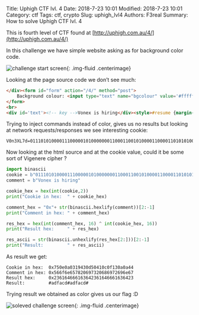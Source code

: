 Title: Uphigh CTF lvl. 4
Date: 2018-7-23 10:01
Modified: 2018-7-23 10:01
Category: ctf
Tags: ctf, crypto
Slug: uphigh_lvl4
Authors: F3real
Summary: How to solve Uphigh CTF lvl. 4

This is fourth level of CTF found at 
[http://uphigh.com.au/4/](http://uphigh.com.au/4/)

In this challenge we have simple website asking as for background color code.

![challenge start screen]({static}/images/2018_8_23_Vonex.png){: .img-fluid .centerimage}

Looking at the page source code we don’t see much:
~~~html
</div><form id="form" action="/4/" method="post">
	Background colour: <input type="text" name="bgcolour" value='#ffffff'><button id="submit" type="submit">Go</button>
</form>
<br>
<div id='text'><!-- key -->Vonex is hiring</div><style>#resume {margin-left: 38%; margin-top:7%;}</style> 
~~~

Trying to inject commands instead of color, gives us no results but looking at network requests/responses we see interesting cookie:
```
V0n3XL7d=011101010000111000001010000000110001100101000011000011010101000001000001000011000000111100010011000010100000101001000100;
```
Now looking at the html source and at the cookie value, could it be some sort of Vigenere cipher ?

~~~python
import binascii
cookie = b"011101010000111000001010000000110001100101000011000011010101000001000001000011000000111100010011000010100000101001000100"
comment = b"Vonex is hiring"

cookie_hex = hex(int(cookie,2))
print("Cookie in hex:  " + cookie_hex)

comment_hex = "0x"+ str(binascii.hexlify(comment))[2:-1]
print("Comment in hex: " + comment_hex)

res_hex = hex(int(comment_hex, 16) ^ int(cookie_hex, 16))
print("Result hex:     " + res_hex)

res_ascii = str(binascii.unhexlify(res_hex[2:]))[2:-1]
print("Result:         " + res_ascii)
~~~

As result we get:
```
Cookie in hex:  0x750e0a0319430d50410c0f130a0a44
Comment in hex: 0x566f6e657820697320686972696e67
Result hex:     0x236164666163642361646661636423
Result:         #adfacd#adfacd#
```
Trying result we obtained as color gives us our flag :D

![soleved challenge screen]({static}/images/2018_8_23_VonexResult.png){: .img-fluid .centerimage}
